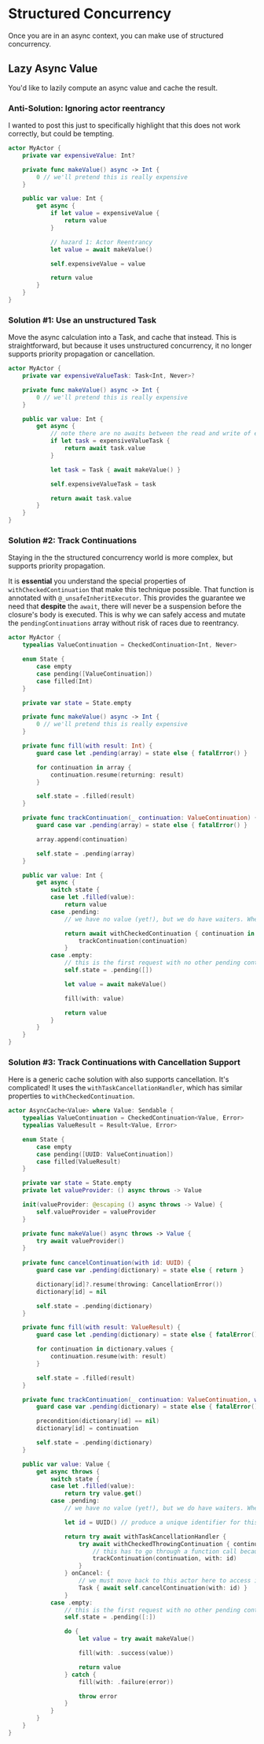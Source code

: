 # Structured Concurrency

Once you are in an async context, you can make use of structured concurrency.

## Lazy Async Value

You'd like to lazily compute an async value and cache the result.

### Anti-Solution: Ignoring actor reentrancy

I wanted to post this just to specifically highlight that this does not work correctly, but could be tempting.

```swift
actor MyActor {
    private var expensiveValue: Int?

    private func makeValue() async -> Int {
        0 // we'll pretend this is really expensive
    }

    public var value: Int {
        get async {
            if let value = expensiveValue {
                return value
            }

            // hazard 1: Actor Reentrancy
            let value = await makeValue()

            self.expensiveValue = value

            return value
        }
    }
}
```

### Solution #1: Use an unstructured Task 

Move the async calculation into a Task, and cache that instead. This is straightforward, but because it uses unstructured concurrency, it no longer supports priority propagation or cancellation.

```swift
actor MyActor {
    private var expensiveValueTask: Task<Int, Never>?

    private func makeValue() async -> Int {
        0 // we'll pretend this is really expensive
    }

    public var value: Int {
        get async {
            // note there are no awaits between the read and write of expensiveValueTask
            if let task = expensiveValueTask {
                return await task.value
            }

            let task = Task { await makeValue() }

            self.expensiveValueTask = task

            return await task.value
        }
    }
}
```

### Solution #2: Track Continuations

Staying in the the structured concurrency world is more complex, but supports priority propagation.

It is **essential** you understand the special properties of `withCheckedContinuation` that make this technique possible. That function is annotated with `@_unsafeInheritExecutor`. This provides the guarantee we need that **despite** the `await`, there will never be a suspension before the closure's body is executed. This is why we can safely access and mutate the `pendingContinuations` array without risk of races due to reentrancy.

```swift
actor MyActor {
    typealias ValueContinuation = CheckedContinuation<Int, Never>

    enum State {
        case empty
        case pending([ValueContinuation])
        case filled(Int)
    }

    private var state = State.empty

    private func makeValue() async -> Int {
        0 // we'll pretend this is really expensive
    }

    private func fill(with result: Int) {
        guard case let .pending(array) = state else { fatalError() }

        for continuation in array {
            continuation.resume(returning: result)
        }

        self.state = .filled(result)
    }

    private func trackContinuation(_ continuation: ValueContinuation) {
        guard case var .pending(array) = state else { fatalError() }

        array.append(continuation)

        self.state = .pending(array)
    }

    public var value: Int {
        get async {
            switch state {
            case let .filled(value):
                return value
            case .pending:
                // we have no value (yet!), but we do have waiters. When this continuation is finally resumed, it will have the value we produce

                return await withCheckedContinuation { continuation in
                    trackContinuation(continuation)
                }
            case .empty:
                // this is the first request with no other pending continuations. It's critical that we make a synchronous state transition to ensure new callers are routed correctly.
                self.state = .pending([])

                let value = await makeValue()

                fill(with: value)

                return value
            }
        }
    }
}
```

### Solution #3: Track Continuations with Cancellation Support

Here is a generic cache solution with also supports cancellation. It's complicated! It uses the `withTaskCancellationHandler`, which has similar properties to `withCheckedContinuation`.

```swift
actor AsyncCache<Value> where Value: Sendable {
    typealias ValueContinuation = CheckedContinuation<Value, Error>
    typealias ValueResult = Result<Value, Error>

    enum State {
        case empty
        case pending([UUID: ValueContinuation])
        case filled(ValueResult)
    }

    private var state = State.empty
    private let valueProvider: () async throws -> Value

    init(valueProvider: @escaping () async throws -> Value) {
        self.valueProvider = valueProvider
    }

    private func makeValue() async throws -> Value {
        try await valueProvider()
    }
    
    private func cancelContinuation(with id: UUID) {
        guard case var .pending(dictionary) = state else { return }

        dictionary[id]?.resume(throwing: CancellationError())
        dictionary[id] = nil

        self.state = .pending(dictionary)
    }

    private func fill(with result: ValueResult) {
        guard case let .pending(dictionary) = state else { fatalError() }

        for continuation in dictionary.values {
            continuation.resume(with: result)
        }

        self.state = .filled(result)
    }

    private func trackContinuation(_ continuation: ValueContinuation, with id: UUID) {
        guard case var .pending(dictionary) = state else { fatalError() }

        precondition(dictionary[id] == nil)
        dictionary[id] = continuation

        self.state = .pending(dictionary)
    }

    public var value: Value {
        get async throws {
            switch state {
            case let .filled(value):
                return try value.get()
            case .pending:
                // we have no value (yet!), but we do have waiters. When this continuation is finally resumed, it will have the value we produce

                let id = UUID() // produce a unique identifier for this particular request

                return try await withTaskCancellationHandler {
                    try await withCheckedThrowingContinuation { continuation in
                        // this has to go through a function call because the compiler seems unhappy if I reference pendingContinuations directly
                        trackContinuation(continuation, with: id)
                    }
                } onCancel: {
                    // we must move back to this actor here to access its state, referencing the unique continuation id
                    Task { await self.cancelContinuation(with: id) }
                }
            case .empty:
                // this is the first request with no other pending continuations. It's critical that we make a synchronous state transition to ensure new callers are routed correctly.
                self.state = .pending([:])

                do {
                    let value = try await makeValue()

                    fill(with: .success(value))

                    return value
                } catch {
                    fill(with: .failure(error))

                    throw error
                }
            }
        }
    }
}

```
